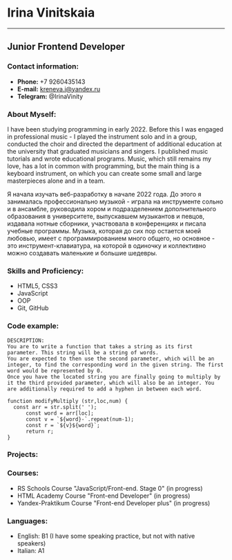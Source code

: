 # Irina Vinitskaia
**************
## Junior Frontend Developer

### Contact information:
* **Phone:** +7 9260435143
* **E-mail:** kreneva.i@yandex.ru
* **Telegram:** @IrinaVinity


### About Myself:
 I have been studying programming in early 2022. Before this I was engaged in professional music - I played the instrument solo and in a group, conducted the choir and directed the department of additional education at the university that graduated musicians and singers.  I published music tutorials and wrote educational programs. Music, which still remains my love, has a lot in common with programming, but the main thing is a keyboard instrument, on which you can create some small and large masterpieces alone and in a team.
 
 
 Я начала изучать веб-разработку в начале 2022 года. До этого я занималась профессионально музыкой - играла на инструменте сольно и в ансамбле, руководила хором и подразделением дополнительного образования в университете, выпускавшем музыкантов и певцов, издавала нотные сборники, участвовала в конференциях и писала учебные программы. Музыка, которая до сих пор остается моей любовью, имеет с программированием много общего, но основное - это инструмент-клавиатура, на которой в одиночку и коллективно можно создавать маленькие и большие шедевры.


### Skills and Proficiency:
* HTML5, CSS3
* JavaScript
* OOP
* Git, GitHub


### Code example:
```
DESCRIPTION:
You are to write a function that takes a string as its first parameter. This string will be a string of words.
You are expected to then use the second parameter, which will be an integer, to find the corresponding word in the given string. The first word would be represented by 0.
Once you have the located string you are finally going to multiply by it the third provided parameter, which will also be an integer. You are additionally required to add a hyphen in between each word.

function modifyMultiply (str,loc,num) {
  const arr = str.split(' ');
      const word = arr[loc];
      const v = `${word}-`.repeat(num-1);
      const r = `${v}${word}`;
      return r;
} 
```


### Projects:


### Courses:
* RS Schools Course "JavaScript/Front-end. Stage 0" (in progress)
* HTML Academy Course "Front-end Developer" (in progress)
* Yandex-Praktikum Course "Front-end Developer plus" (in progress)


### Languages:
* English: B1 (I have some speaking practice, but not with native speakers)
* Italian: A1